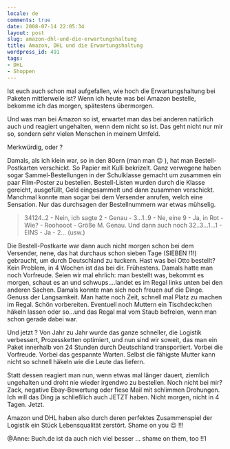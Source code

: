 ```yaml
---
locale: de
comments: true
date: 2008-07-14 22:05:34
layout: post
slug: amazon-dhl-und-die-erwartungshaltung
title: Amazon, DHL und die Erwartungshaltung
wordpress_id: 491
tags:
- DHL
- Shoppen
---
```


Ist euch auch schon mal aufgefallen, wie hoch die Erwartungshaltung bei Paketen
mittlerweile ist? Wenn ich heute was bei Amazon bestelle, bekomme ich das
morgen, spätestens übermorgen. 

Und was man bei Amazon so ist, erwartet man das bei anderen natürlich auch und
reagiert ungehalten, wenn dem nicht so ist. Das geht nicht nur mir so, sondern
sehr vielen Menschen in meinem Umfeld. 

Merkwürdig, oder ?

Damals, als ich klein war, so in den 80ern (man man :wink: ), hat man
Bestell-Postkarten verschickt. So Papier mit Kulli bekrizelt. Ganz verwegene
haben sogar Sammel-Bestellungen in der Schulklasse gemacht um zusammen ein paar
Film-Poster zu bestellen. Bestell-Listen wurden durch die Klasse gereicht,
ausgefüllt, Geld eingesammelt und dann zusammen verschickt. Manchmal konnte man
sogar bei dem Versender anrufen, welch eine Sensation. Nur das durchsagen der
Bestellnummern war etwas mühselig. 

> 34124..2 - Nein, ich sagte 2 - Genau - 3...1..9 - Ne, eine 9 - Ja, in Rot -
> Wie? - Roohooot - Größe M. Genau. Und dann auch noch 32..3...1...1 - EINS -
> Ja - 2... (usw.)

Die Bestell-Postkarte war dann auch nicht morgen schon bei dem Versender, nene,
das hat durchaus schon sieben Tage (SIEBEN !1!) gebraucht, um durch Deutschland
zu tuckern. Hast was bei Otto bestellt? Kein Problem, in 4 Wochen ist das bei
dir. Frühestens. Damals hatte man noch Vorfreude. Seien wir mal ehrlich: man
bestellt was, bekommt es morgen, schaut es an und schwups....landet es im Regal
links unten bei den anderen Sachen. Damals konnte man sich noch freuen auf die
Dinge. Genuss der Langsamkeit. Man hatte noch Zeit, schnell mal Platz zu machen
im Regal. Schön vorbereiten. Eventuell noch Muttern ein Tischdeckchen häkeln
lassen oder so...und das Regal mal vom Staub befreien, wenn man schon gerade
dabei war.

Und jetzt ? Von Jahr zu Jahr wurde das ganze schneller, die Logistik
verbessert, Prozessketten optimiert, und nun sind wir soweit, das man ein Paket
innerhalb von 24 Stunden durch Deutschland transportiert. Vorbei die Vorfreude.
Vorbei das gespannte Warten. Selbst die fähigste Mutter kann nicht so schnell
häkeln wie die Leute das liefern. 

Statt dessen reagiert man nun, wenn etwas mal länger dauert, ziemlich
ungehalten und droht nie wieder irgendwo zu bestellen. Noch nicht bei mir?
Zack, negative Ebay-Bewertung oder fiese Mail mit schlimmen Drohungen. Ich will
das Ding ja schließlich auch JETZT haben. Nicht morgen, nicht in 4 Tagen.
Jetzt.

Amazon und DHL haben also durch deren perfektes Zusammenspiel der Logistik ein
Stück Lebensqualität zerstört. Shame on you :wink: !!!

@Anne: Buch.de ist da auch nich viel besser ... shame on them, too !!1

